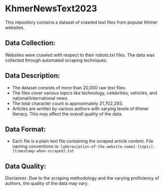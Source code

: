 # KhmerNewsText2023

This repository contains a dataset of crawled text files from popular Khmer websites.

## Data Collection:

Websites were crawled with respect to their robots.txt files.
The data was collected through automated scraping techniques.

## Data Description:

- The dataset consists of more than 20,000 raw text files.
- The files cover various topics like technology, celebrities, vehicles, and national/international news.
- The total character count is approximately 21,702,293.
- Articles are written by various authors with varying levels of Khmer literacy. This may affect the overall quality of the data.

## Data Format:

- Each file is a plain text file containing the scraped article content.
File naming conventions is: `[abbreviation-of-the-website-name]-[topic]-[timestamp-when-scraped].txt`

## Data Quality:

Disclaimer: Due to the scraping methodology and the varying proficiency of authors, the quality of the data may vary.
